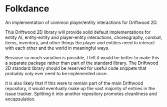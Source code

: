 # Folkdance
An implementation of common player/entity interactions for Driftwood 2D.

This Driftwood 2D library will provide solid default implementations for entity AI, entity-entity and player-entity interactions, choreography, combat, items, inventory, and other things the player and entities need to interact with each other and the world in meaningful ways.

Because so much variation is possible, I felt it would be better to make this a separate package rather than part of the standard library. The Driftwood 2D standard library should be reserved for useful code snippets that probably only ever need to be implemented once.

It is also likely that if this were to remain part of the main Driftwood repository, it would eventually make up the vast majority of entries in the issue tracker. Splitting it into another repository promotes cleanliness and encapsulation.

